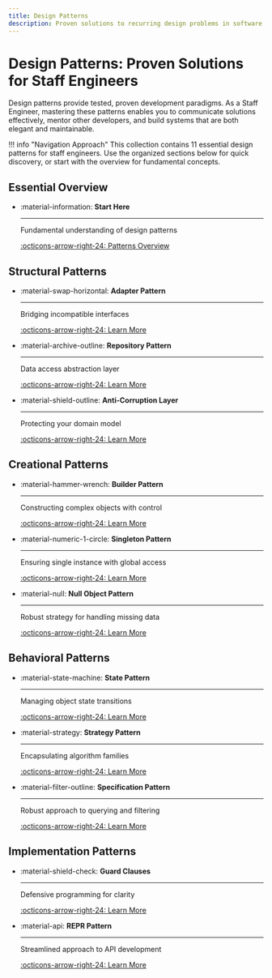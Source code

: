 ```yaml
---
title: Design Patterns
description: Proven solutions to recurring design problems in software architecture and development
---
```


# Design Patterns: Proven Solutions for Staff Engineers

Design patterns provide tested, proven development paradigms. As a Staff Engineer, mastering these patterns enables you to communicate solutions effectively, mentor other developers, and build systems that are both elegant and maintainable.

!!! info "Navigation Approach"
    This collection contains 11 essential design patterns for staff engineers. Use the organized sections below for quick discovery, or start with the overview for fundamental concepts.

## Essential Overview

<div class="grid cards" markdown>

-   :material-information: **Start Here**
    
    ---
    
    Fundamental understanding of design patterns
    
    [:octicons-arrow-right-24: Patterns Overview](design-patterns-overview.md)

</div>

## Structural Patterns

<div class="grid cards" markdown>

-   :material-swap-horizontal: **Adapter Pattern**
    
    ---
    
    Bridging incompatible interfaces
    
    [:octicons-arrow-right-24: Learn More](adapter-design-pattern.md)

-   :material-archive-outline: **Repository Pattern**
    
    ---
    
    Data access abstraction layer
    
    [:octicons-arrow-right-24: Learn More](repository-pattern.md)

-   :material-shield-outline: **Anti-Corruption Layer**
    
    ---
    
    Protecting your domain model
    
    [:octicons-arrow-right-24: Learn More](../domain-driven-design/anti-corruption-layer.md)

</div>

## Creational Patterns

<div class="grid cards" markdown>

-   :material-hammer-wrench: **Builder Pattern**
    
    ---
    
    Constructing complex objects with control
    
    [:octicons-arrow-right-24: Learn More](builder-pattern.md)

-   :material-numeric-1-circle: **Singleton Pattern**
    
    ---
    
    Ensuring single instance with global access
    
    [:octicons-arrow-right-24: Learn More](singleton.md)

-   :material-null: **Null Object Pattern**
    
    ---
    
    Robust strategy for handling missing data
    
    [:octicons-arrow-right-24: Learn More](null-object-pattern.md)

</div>

## Behavioral Patterns

<div class="grid cards" markdown>

-   :material-state-machine: **State Pattern**
    
    ---
    
    Managing object state transitions
    
    [:octicons-arrow-right-24: Learn More](state-design-pattern.md)

-   :material-strategy: **Strategy Pattern**
    
    ---
    
    Encapsulating algorithm families
    
    [:octicons-arrow-right-24: Learn More](strategy-pattern.md)

-   :material-filter-outline: **Specification Pattern**
    
    ---
    
    Robust approach to querying and filtering
    
    [:octicons-arrow-right-24: Learn More](specification-pattern.md)

</div>

## Implementation Patterns

<div class="grid cards" markdown>

-   :material-shield-check: **Guard Clauses**
    
    ---
    
    Defensive programming for clarity
    
    [:octicons-arrow-right-24: Learn More](guard-clause.md)

-   :material-api: **REPR Pattern**
    
    ---
    
    Streamlined approach to API development
    
    [:octicons-arrow-right-24: Learn More](repr-design-pattern.md)

</div>
